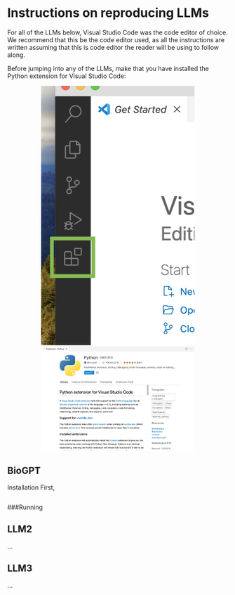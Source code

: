# Instructions on reproducing LLMs

For all of the LLMs below, Visual Studio Code was the code editor of choice. We recommend that this be the code editor used, as all the instructions are written assuming that this is code editor the reader will be using to follow along.

Before jumping into any of the LLMs, make that you have installed the Python extension for Visual Studio Code:
<p align="center">
  <img src="images/Extensions-button.png" width="350" title="hover text">
  <img src="images/Python-Extension.png" width="350" alt="accessibility text">
</p>



## BioGPT
<bold>Installation</bold>
First, 

``` bash

```

###Running

## LLM2
...

## LLM3
...
